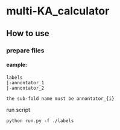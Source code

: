 # multi-KA_calculator

## How to use

### prepare files

#### eample:
```
labels
|-annontator_1
|-annontator_2

the sub-fold name must be annontator_{i}
```
run script 
```
python run.py -f ./labels
```
